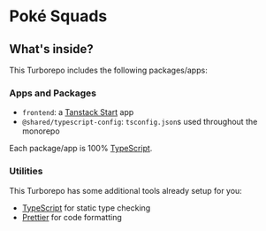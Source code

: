 # Poké Squads

## What's inside?

This Turborepo includes the following packages/apps:

### Apps and Packages

- `frontend`: a [Tanstack Start](https://tanstack.com/start/latest) app
- `@shared/typescript-config`: `tsconfig.json`s used throughout the monorepo

Each package/app is 100% [TypeScript](https://www.typescriptlang.org/).

### Utilities

This Turborepo has some additional tools already setup for you:

- [TypeScript](https://www.typescriptlang.org/) for static type checking
- [Prettier](https://prettier.io) for code formatting
